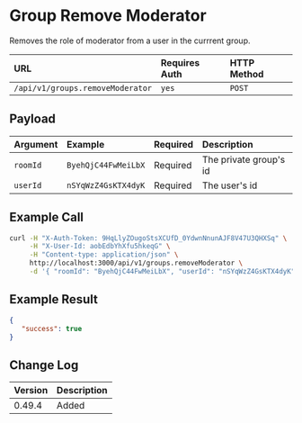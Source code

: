 # Group Remove Moderator

Removes the role of moderator from a user in the currrent group.

| URL | Requires Auth | HTTP Method |
| :--- | :--- | :--- |
| `/api/v1/groups.removeModerator` | `yes` | `POST` |

## Payload

| Argument | Example | Required | Description |
| :--- | :--- | :--- | :--- |
| `roomId` | `ByehQjC44FwMeiLbX` | Required | The private group's id |
| `userId` | `nSYqWzZ4GsKTX4dyK` | Required | The user's id |

## Example Call

```bash
curl -H "X-Auth-Token: 9HqLlyZOugoStsXCUfD_0YdwnNnunAJF8V47U3QHXSq" \
     -H "X-User-Id: aobEdbYhXfu5hkeqG" \
     -H "Content-type: application/json" \
     http://localhost:3000/api/v1/groups.removeModerator \
     -d '{ "roomId": "ByehQjC44FwMeiLbX", "userId": "nSYqWzZ4GsKTX4dyK" }'
```

## Example Result

```json
{
   "success": true
}
```

## Change Log

| Version | Description |
| :--- | :--- |
| 0.49.4 | Added |

